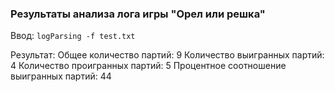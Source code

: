 ### Результаты анализа лога игры "Орел или решка"

Ввод: 
`logParsing -f test.txt`

Результат: 
Общее количество партий: 9
Количество выигранных партий: 4
Количество проигранных партий: 5
Процентное соотношение выигранных партий: 44